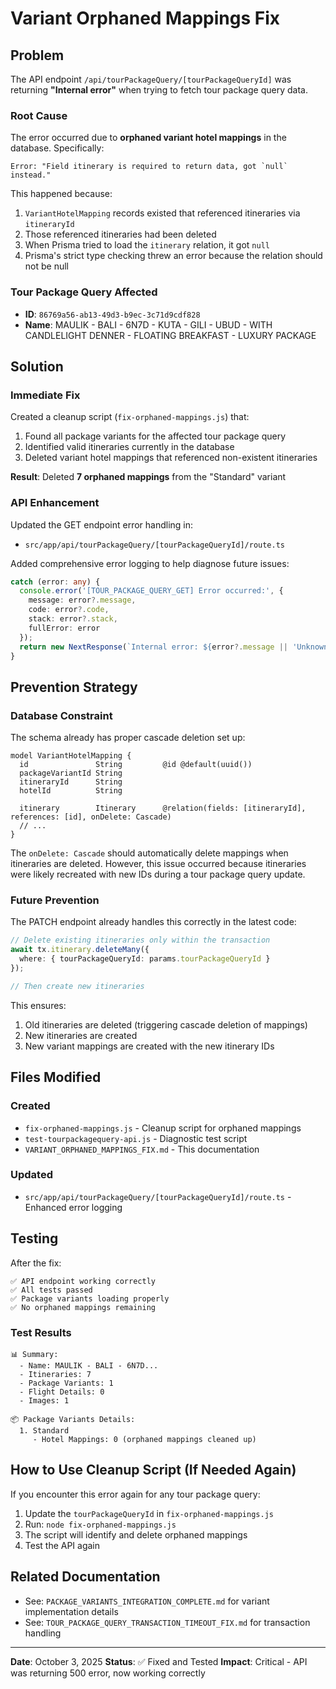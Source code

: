 # Variant Orphaned Mappings Fix

## Problem
The API endpoint `/api/tourPackageQuery/[tourPackageQueryId]` was returning **"Internal error"** when trying to fetch tour package query data.

### Root Cause
The error occurred due to **orphaned variant hotel mappings** in the database. Specifically:

```
Error: "Field itinerary is required to return data, got `null` instead."
```

This happened because:
1. `VariantHotelMapping` records existed that referenced itineraries via `itineraryId`
2. Those referenced itineraries had been deleted
3. When Prisma tried to load the `itinerary` relation, it got `null`
4. Prisma's strict type checking threw an error because the relation should not be null

### Tour Package Query Affected
- **ID**: `86769a56-ab13-49d3-b9ec-3c71d9cdf828`
- **Name**: MAULIK - BALI - 6N7D - KUTA - GILI - UBUD - WITH CANDLELIGHT DENNER - FLOATING BREAKFAST - LUXURY PACKAGE

## Solution

### Immediate Fix
Created a cleanup script (`fix-orphaned-mappings.js`) that:
1. Found all package variants for the affected tour package query
2. Identified valid itineraries currently in the database
3. Deleted variant hotel mappings that referenced non-existent itineraries

**Result**: Deleted **7 orphaned mappings** from the "Standard" variant

### API Enhancement
Updated the GET endpoint error handling in:
- `src/app/api/tourPackageQuery/[tourPackageQueryId]/route.ts`

Added comprehensive error logging to help diagnose future issues:
```typescript
catch (error: any) {
  console.error('[TOUR_PACKAGE_QUERY_GET] Error occurred:', {
    message: error?.message,
    code: error?.code,
    stack: error?.stack,
    fullError: error
  });
  return new NextResponse(`Internal error: ${error?.message || 'Unknown error'}`, { status: 500 });
}
```

## Prevention Strategy

### Database Constraint
The schema already has proper cascade deletion set up:
```prisma
model VariantHotelMapping {
  id               String         @id @default(uuid())
  packageVariantId String
  itineraryId      String
  hotelId          String
  
  itinerary        Itinerary      @relation(fields: [itineraryId], references: [id], onDelete: Cascade)
  // ...
}
```

The `onDelete: Cascade` should automatically delete mappings when itineraries are deleted. However, this issue occurred because itineraries were likely recreated with new IDs during a tour package query update.

### Future Prevention

The PATCH endpoint already handles this correctly in the latest code:
```typescript
// Delete existing itineraries only within the transaction
await tx.itinerary.deleteMany({
  where: { tourPackageQueryId: params.tourPackageQueryId }
});

// Then create new itineraries
```

This ensures:
1. Old itineraries are deleted (triggering cascade deletion of mappings)
2. New itineraries are created
3. New variant mappings are created with the new itinerary IDs

## Files Modified

### Created
- `fix-orphaned-mappings.js` - Cleanup script for orphaned mappings
- `test-tourpackagequery-api.js` - Diagnostic test script
- `VARIANT_ORPHANED_MAPPINGS_FIX.md` - This documentation

### Updated
- `src/app/api/tourPackageQuery/[tourPackageQueryId]/route.ts` - Enhanced error logging

## Testing

After the fix:
```
✅ API endpoint working correctly
✅ All tests passed
✅ Package variants loading properly
✅ No orphaned mappings remaining
```

### Test Results
```
📊 Summary:
  - Name: MAULIK - BALI - 6N7D...
  - Itineraries: 7
  - Package Variants: 1
  - Flight Details: 0
  - Images: 1

📦 Package Variants Details:
  1. Standard
     - Hotel Mappings: 0 (orphaned mappings cleaned up)
```

## How to Use Cleanup Script (If Needed Again)

If you encounter this error again for any tour package query:

1. Update the `tourPackageQueryId` in `fix-orphaned-mappings.js`
2. Run: `node fix-orphaned-mappings.js`
3. The script will identify and delete orphaned mappings
4. Test the API again

## Related Documentation
- See: `PACKAGE_VARIANTS_INTEGRATION_COMPLETE.md` for variant implementation details
- See: `TOUR_PACKAGE_QUERY_TRANSACTION_TIMEOUT_FIX.md` for transaction handling

---

**Date**: October 3, 2025
**Status**: ✅ Fixed and Tested
**Impact**: Critical - API was returning 500 error, now working correctly
